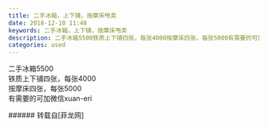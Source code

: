 ```yaml
---
title: 二手冰箱，上下铺，按摩床甩卖
date: 2018-12-10 11:48
keywords: 二手冰箱，上下铺，按摩床甩卖
description: 二手冰箱5500铁质上下铺四张，每张4000按摩床四张，每张5000有需要的可加微信xuan-eri
categories: used
---
```

<td class="t_f" id="postmessage_2440554">

二手冰箱5500<br/>
铁质上下铺四张，每张4000<br/>
按摩床四张，每张5000<br/>
有需要的可加微信xuan-eri<br/>
</td>
###### 转载自[菲龙网]